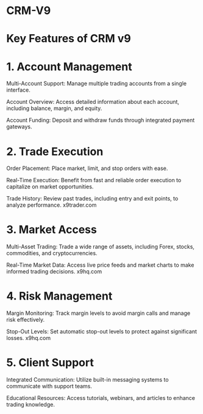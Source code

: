 # CRM-V9
# Key Features of CRM v9

# 1. Account Management

Multi-Account Support: Manage multiple trading accounts from a single interface.

Account Overview: Access detailed information about each account, including balance, margin, and equity.

Account Funding: Deposit and withdraw funds through integrated payment gateways.

# 2. Trade Execution

Order Placement: Place market, limit, and stop orders with ease.

Real-Time Execution: Benefit from fast and reliable order execution to capitalize on market opportunities.

Trade History: Review past trades, including entry and exit points, to analyze performance.
x9trader.com

# 3. Market Access

Multi-Asset Trading: Trade a wide range of assets, including Forex, stocks, commodities, and cryptocurrencies.

Real-Time Market Data: Access live price feeds and market charts to make informed trading decisions.
x9hq.com

# 4. Risk Management

Margin Monitoring: Track margin levels to avoid margin calls and manage risk effectively.

Stop-Out Levels: Set automatic stop-out levels to protect against significant losses.
x9hq.com

# 5. Client Support

Integrated Communication: Utilize built-in messaging systems to communicate with support teams.

Educational Resources: Access tutorials, webinars, and articles to enhance trading knowledge.


